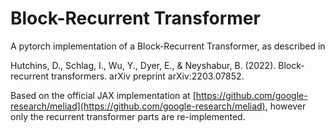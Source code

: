 # Block-Recurrent Transformer

A pytorch implementation of a Block-Recurrent Transformer, as described in

Hutchins, D., Schlag, I., Wu, Y., Dyer, E., & Neyshabur, B. (2022).
Block-recurrent transformers. arXiv preprint arXiv:2203.07852.

Based on the official JAX implementation at [https://github.com/google-research/meliad](https://github.com/google-research/meliad),
however only the recurrent transformer parts are re-implemented.
